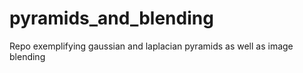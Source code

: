 # pyramids_and_blending
Repo exemplifying gaussian and laplacian pyramids as well as image blending
